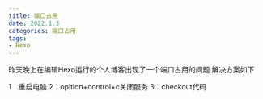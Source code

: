 ```yaml
---
title: 端口占用
date: 2022.1.3
categories: 端口占用
tags:
- Hexo
---
```


昨天晚上在编辑Hexo运行的个人博客出现了一个端口占用的问题
解决方案如下

1：重启电脑
2：opition+control+c关闭服务
3：checkout代码